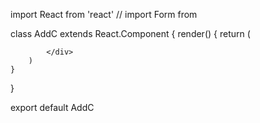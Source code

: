 import React from 'react'
// import Form from 

class AddC extends React.Component {
    render() {
        return (
            <div>
                
            </div>
        )
    }
}

export default AddC
